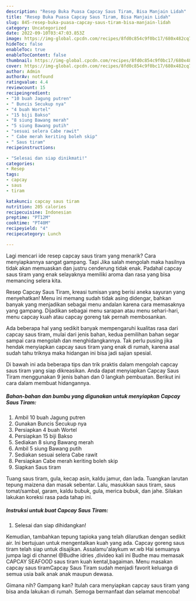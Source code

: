 ```yaml
---
description: "Resep Buka Puasa Capcay Saus Tiram, Bisa Manjain Lidah"
title: "Resep Buka Puasa Capcay Saus Tiram, Bisa Manjain Lidah"
slug: 845-resep-buka-puasa-capcay-saus-tiram-bisa-manjain-lidah
category: Uncategorized
date: 2022-09-10T03:47:03.853Z
image: https://img-global.cpcdn.com/recipes/8fd0c854c9f0bc17/680x482cq70/capcay-saus-tiram-foto-resep-utama.jpg
hideToc: false
enableToc: true
enableTocContent: false
thumbnail: https://img-global.cpcdn.com/recipes/8fd0c854c9f0bc17/680x482cq70/capcay-saus-tiram-foto-resep-utama.jpg
cover: https://img-global.cpcdn.com/recipes/8fd0c854c9f0bc17/680x482cq70/capcay-saus-tiram-foto-resep-utama.jpg
author: Admin
authorAv: notfound
ratingvalue: 4.4
reviewcount: 15
recipeingredient:
- "10 buah Jagung putren"
- " Buncis Secukup nya"
- "4 buah Wortel"
- "15 biji Bakso"
- "8 siung Bawang merah"
- "5 siung Bawang putih"
- "sesuai selera Cabe rawit"
- " Cabe merah keriting boleh skip"
- " Saus tiram"
recipeinstructions:

- "Selesai dan siap dinikmati!"
categories:
- Resep
tags:
- capcay
- saus
- tiram

katakunci: capcay saus tiram 
nutrition: 205 calories
recipecuisine: Indonesian
preptime: "PT12M"
cooktime: "PT40M"
recipeyield: "4"
recipecategory: Lunch

---
```



Lagi mencari ide resep capcay saus tiram yang menarik? Cara menyiapkannya sangat gampang. Tapi Jika salah mengolah maka hasilnya tidak akan memuaskan dan justru cenderung tidak enak. Padahal capcay saus tiram yang enak selayaknya memiliki aroma dan rasa yang bisa memancing selera kita.


Resep Capcay Saus Tiram, kreasi tumisan yang berisi aneka sayuran yang menyehatkan! Menu ini memang sudah tidak asing didengar, bahkan banyak yang menjadikan sebagai menu andalan karena cara memasaknya yang gampang. Dijadikan sebagai menu sarapan atau menu sehari-hari, menu capcay kuah atau capcay goreng tak pernah membosankan.

Ada beberapa hal yang sedikit banyak mempengaruhi kualitas rasa dari capcay saus tiram, mulai dari jenis bahan, kedua pemilihan bahan segar sampai cara mengolah dan menghidangkannya. Tak perlu pusing jika hendak menyiapkan capcay saus tiram yang enak di rumah, karena asal sudah tahu triknya maka hidangan ini bisa jadi sajian spesial.


Di bawah ini ada beberapa tips dan trik praktis dalam mengolah capcay saus tiram yang siap dikreasikan. Anda dapat menyiapkan Capcay Saus Tiram menggunakan 9 jenis bahan dan 0 langkah pembuatan. Berikut ini cara dalam membuat hidangannya.

<!--inarticleads1-->

##### Bahan-bahan dan bumbu yang digunakan untuk menyiapkan Capcay Saus Tiram:

1. Ambil 10 buah Jagung putren
1. Gunakan  Buncis Secukup nya
1. Persiapkan 4 buah Wortel
1. Persiapkan 15 biji Bakso
1. Sediakan 8 siung Bawang merah
1. Ambil 5 siung Bawang putih
1. Sediakan sesuai selera Cabe rawit
1. Persiapkan  Cabe merah keriting boleh skip
1. Siapkan  Saus tiram


Tuang saus tiram, gula, kecap asin, kaldu jamur, dan lada. Tuangkan larutan tepung maizena dan masak sebentar. Lalu, masukkan saus tiram, saus tomat/sambal, garam, kaldu bubuk, gula, merica bubuk, dan jahe. Silakan lakukan koreksi rasa pada tahap ini. 

<!--inarticleads2-->

##### Instruksi untuk buat Capcay Saus Tiram:


1. Selesai dan siap dihidangkan!

Kemudian, tambahkan tepung tapioka yang telah dilarutkan dengan sedikit air. Ini bertujuan untuk mengentalkan kuah yang ada. Capcay goreng saus tiram telah siap untuk disajikan. Assalamu&#39;alaykum wr.wb Hai semuanya jumpa lagi di channel @Budhe idries ,divideo kali ini Budhe mau memasak CAPCAY SEAFOOD saus tiram kuah kental,bagaiman. Menu masakan capcay saus tiramCapcay Saus Tiram sudah menjadi favorit keluarga di semua usia baik anak anak maupun dewasa. 

Gimana nih? Gampang kan? Itulah cara menyiapkan capcay saus tiram yang bisa anda lakukan di rumah. Semoga bermanfaat dan selamat mencoba!
